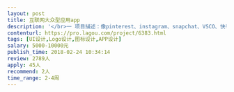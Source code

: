 ```yaml
---                
layout: post       
title: 互联网大众型应用app           
description: '</br>一 项目描述：像pinterest、instagram、snapchat、VSCO、快手、tumblr一样从0到1的产品。一个简单的产品，全球还没有这样的产品，具体是图片方面的，给喜爱的图片找个家。</br></br>二 人员要求：比较优越的审美能力，比较娴熟的创造技巧，不错的同理心。</br></br>三 工作内容：APP产品模型大概出来了，需要去做图标、调色、Logo，优化模型。</br>'     
contenturl: https://pro.lagou.com/project/6383.html      
tags: [UI设计,Logo设计,图标设计,APP设计]            
salary: 5000-10000元          
publish_time: 2018-02-24 10:34:14         
review: 2789人                   
apply: 45人                   
recommend: 2人                   
time_range: 2-4周              
---                 
```

